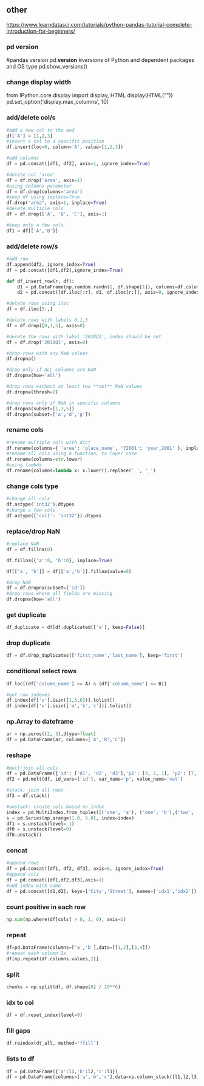 ## other

https://www.learndatasci.com/tutorials/python-pandas-tutorial-complete-introduction-for-beginners/

### pd version
  #pandas version
  pd.__version__
  #versions of Python and dependent packages and OS type
  pd.show_versions()

### change display width
  from IPython.core.display import display, HTML
  display(HTML("<style>.container {width:90% !important;}</style>"))
  pd.set_option('display.max_columns', 10)
### add/delete col/s
```py
#add a new col to the end
df['A'] = [1,2,3]
#insert a col to a specific position
df.insert(loc=0, column='A', value=[1,2,3])

#add columns
df = pd.concat([df1, df2], axis=1, ignore_index=True)

#delete col 'area'
df = df.drop('area', axis=1)
#using columns parameter
df = df.drop(columns='area')
#keep df using inplace=True
df.drop("area", axis=1, inplace=True)
#delete multiple cols
df = df.drop(['A', 'B', 'C'], axis=1)

#keep only a few cols
df1 = df[['A','B']]
```

### add/delete row/s
```py
#add row
df.append(df2, ignore_index=True)
df = pd.concat([df1,df2],ignore_index=True)

def df_insert_row(r, df):
    d1 = pd.DataFrame(np.random.randn(1, df.shape[1]), columns=df.columns)
    d2 = pd.concat([df.iloc[:r], d1, df.iloc[r:]], axis=0, ignore_index=True)

#delete rows using iloc
df = df.iloc[5:,]

#delete rows with labels 0,1,5
df = df.drop([0,1,5], axis=0)

#delete the rows with label '2018Q1', index should be set
df = df.drop('2018Q1', axis=0)

#drop rows with any NaN values
df.dropna()

#drop only if ALL columns are NaN
df.dropna(how='all')

#drop rows without at least two **not** NaN values
df.dropna(thresh=2)

#drop rows only if NaN in specific columns
df.dropna(subset=[1,3,5])
df.dropna(subset=['a','d','g'])

```

### rename cols
```py
#rename multiple cols with dict
df.rename(columns={ 'area': 'place_name', 'Y2001': 'year_2001' }, inplace=True)
#rename all cols using a function, to lower case
df.rename(columns=str.lower)
#using lambda
df.rename(columns=lambda x: x.lower().replace(' ', '_')
```

### change cols type
```py
#change all cols
df.astype('int32').dtypes
#change a few cols
df.astype({'col1': 'int32'}).dtypes
```


### replace/drop NaN
```py
#replace NaN
df = df.fillna(0)

df.fillna({'a':0, 'b':0}, inplace=True)

df[['a', 'b']] = df[['a','b']].fillna(value=0)

#drop NaN
df = df.dropna(subset=['id'])
#drop rows where all fields are missing
df.dropna(how='all')
```

### get duplicate
```py
df_duplicate = df[df.duplicated(['a'], keep=False)]
```

### drop duplicate
```py
df = df.drop_duplicates(['first_name','last_name'], keep='first')
```
### conditional select rows
```py
df.loc[(df['column_name'] >= A) & (df['column_name'] <= B)]

#get row indexes
df.index[df['v'].isin([1,5,6])].tolist()
df.index[df['v'].isin(['a','b','c'])].tolist()
```

### np.Array to dateframe
```py
ar = np.zeros((2, 3),dtype=float)
df = pd.DataFrame(ar, columns=['A','B','C'])
```




### reshape
```py
#melt:join all cols
df = pd.DataFrame({'id': ['d1', 'd2', 'd3'],'p1': [3, 2, 1], 'p2': [7, 5, 3]})
df2 = pd.melt(df, id_vars=['id'], var_name='p', value_name='val')

#stack: join all rows
df3 = df.stack()

#unstack: create cols based on index
index = pd.MultiIndex.from_tuples([('one', 'a'), ('one', 'b'),('two', 'a'), ('two', 'b')])
s = pd.Series(np.arange(1.0, 5.0), index=index)
df1 = s.unstack(level=-1)
df0 = s.unstack(level=0)
df0.unstack()
```


### concat
```py
#append rows
df = pd.concat([df1, df2, df3], axis=0, ignore_index=True)
#append cols
df = pd.concat([df1,df2,df3],axis=1)
#add index with name
df = pd.concat([d1,d2], keys=['City','Street'], names=['idx1','idx2'])
```

### count positive in each row
```py
np.sum(np.where(df[cols] > 0, 1, 0), axis=1)
```

### repeat
```py
df=pd.DataFrame(columns=['a','b'],data=[[1,2],[3,4]])
#repeat each column 2x
df[np.repeat(df.columns.values,2)]
```

### split
```py
chunks = np.split(df, df.shape[0] / 10**6)
```

### idx to col
```py
df = df.reset_index(level=0)
```

### fill gaps
```py
df.reindex(dt_all, method='ffill')
```

### lists to df
```py
df = pd.DataFrame({'a':l1,'b':l2,'c':l3})
df = pd.DataFrame(columns=['a','b','c'],data=np.column_stack([l1,l2,l3]))
```
